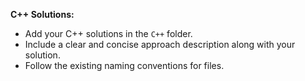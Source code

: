  **C++ Solutions:**
  - Add your C++ solutions in the `C++` folder.
  - Include a clear and concise approach description along with your solution.
  - Follow the existing naming conventions for files.
